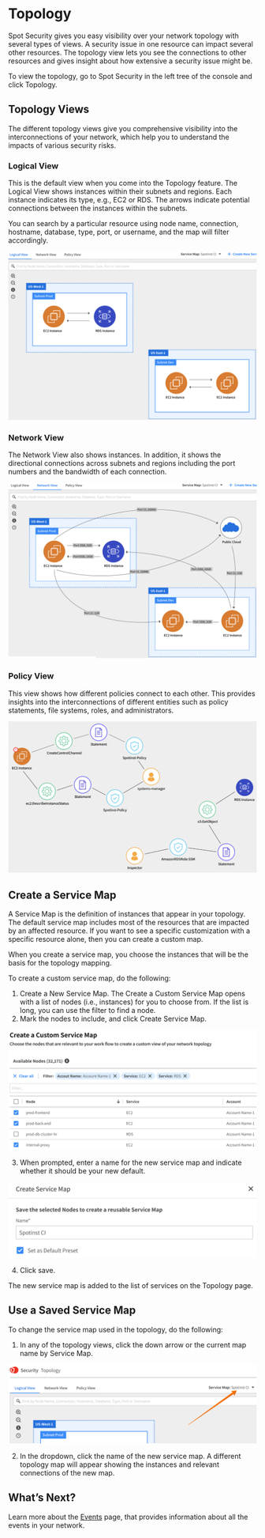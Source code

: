 # Topology

Spot Security gives you easy visibility over your network topology with several types of views. A security issue in one resource can impact several other resources. The topology view lets you see the connections to other resources and gives insight about how extensive a security issue might be.

To view the topology, go to Spot Security in the left tree of the console and click Topology.

## Topology Views

The different topology views give you comprehensive visibility into the interconnections of your network, which help you to understand the impacts of various security risks.

### Logical View

This is the default view when you come into the Topology feature. The Logical View shows instances within their subnets and regions. Each instance indicates its type, e.g., EC2 or RDS. The arrows indicate potential connections between the instances within the subnets.

You can search by a particular resource using node name, connection, hostname, database, type, port, or username, and the map will filter accordingly.

<img src="/spot-security/_media/features-topology-01.png" />

### Network View

The Network View also shows instances. In addition, it shows the directional connections across subnets and regions including the port numbers and the bandwidth of each connection.

<img src="/spot-security/_media/features-topology-02.png" />

### Policy View

This view shows how different policies connect to each other. This provides insights into the interconnections of different entities such as policy statements, file systems, roles, and administrators.

<img src="/spot-security/_media/features-topology-03.png" />

## Create a Service Map

A Service Map is the definition of instances that appear in your topology. The default service map includes most of the resources that are impacted by an affected resource. If you want to see a specific customization with a specific resource alone, then you can create a custom map.

When you create a service map, you choose the instances that will be the basis for the topology mapping.

To create a custom service map, do the following:
1. Create a New Service Map. The Create a Custom Service Map opens with a list of nodes (i.e., instances) for you to choose from. If the list is long, you can use the filter to find a node.
2. Mark the nodes to include, and click Create Service Map.

<img src="/spot-security/_media/features-topology-04.png" />

3. When prompted, enter a name for the new service map and indicate whether it should be your new default.

<img src="/spot-security/_media/features-topology-05.png" />

4. Click save.

The new service map is added to the list of services on the Topology page.

## Use a Saved Service Map

To change the service map used in the topology, do the following:
1. In any of the topology views, click the down arrow or the current map name by Service Map.

<img src="/spot-security/_media/features-topology-06.png" />

2. In the dropdown, click the name of the new service map. A different topology map will appear showing the instances and relevant connections of the new map.

## What’s Next?

Learn more about the [Events](spot-security/features/topology) page, that provides information about all the events in your network.
